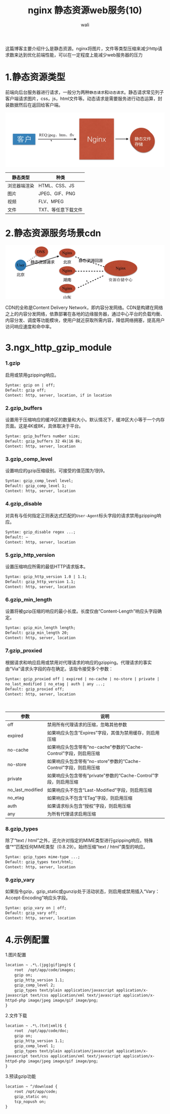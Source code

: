 ﻿---
layout: post
title: nginx 静态资源web服务(10)  #标题
tagline: 静态资源的语法配置
category: nginx      #分类
author: wali    #作者
tag: nginx     #标签
ghurl:        #github url
ghurl_zip:    #github zip下载
comments: true

post_nav: ["1.静态资源类型","2.静态资源服务场景cdn","3.ngx_http_gzip_module","4.示例配置"]
group_tag: nginx教程
---

这篇博客主要介绍什么是静态资源。nginx将图片，文件等类型压缩来减少http请求数来达到优化前端性能，可以在一定程度上能减少web服务器的压力

# 1.静态资源类型

前端向后台服务器进行请求，一般分为两种`静态请求`和`动态请求`。静态请求常见列子客户端请求图片，css，js，html文件等。动态请求是需要服务进行动态运算，封装数据然后在返回给客户端。

![ssl](https://raw.githubusercontent.com/walidream/waliblog/gh-pages/static/image/nginx/nginx_7.jpg?123456)

静态类型|种类
-|-
浏览器端渲染|HTML、CSS、JS|
图片|JPEG、GIF、PNG|
视频|FLV、MPEG|
文件|TXT、等任意下载文件|

# 2.静态资源服务场景cdn

![ssl](https://raw.githubusercontent.com/walidream/waliblog/gh-pages/static/image/nginx/nginx_8.jpg?32424)

CDN的全称是Content Delivery Network，即内容分发网络。CDN是构建在网络之上的内容分发网络，依靠部署在各地的边缘服务器，通过中心平台的负载均衡、内容分发、调度等功能模块，使用户就近获取所需内容，降低网络拥塞，提高用户访问响应速度和命中率。


# 3.ngx_http_gzip_module

### 1.gzip

启用或禁用gzipping响应。

```nginx
Syntax:	gzip on | off;
Default: gzip off;
Context: http, server, location, if in location
```

### 2.gzip_buffers

设置用于压缩响应的缓冲区的数量和大小。默认情况下，缓冲区大小等于一个内存页面。这是4K或8K，具体取决于平台。

```nginx
Syntax:	gzip_buffers number size;
Default: gzip_buffers 32 4k|16 8k;
Context: http, server, location
```

### 3.gzip_comp_level

设置响应的gzip压缩级别。可接受的值范围为1到9。

```nginx
Syntax:	gzip_comp_level level;
Default: gzip_comp_level 1;
Context: http, server, location
```

### 4.gzip_disable

对具有与任何指定正则表达式匹配的`User-Agent`标头字段的请求禁用gzipping响应。

```nginx
Syntax:	gzip_disable regex ...;
Default: —
Context: http, server, location
```

### 5.gzip_http_version

设置压缩响应所需的最低HTTP请求版本。

```nginx
Syntax:	gzip_http_version 1.0 | 1.1;
Default: gzip_http_version 1.1;
Context: http, server, location
```

### 6.gzip_min_length

设置将被gzip压缩的响应的最小长度。长度仅由“Content-Length”响应头字段确定。

```nginx
Syntax:	gzip_min_length length;
Default: gzip_min_length 20;
Context: http, server, location
```

### 7.gzip_proxied

根据请求和响应启用或禁用对代理请求的响应的gzipping。代理请求的事实由“Via”请求头字段的存在确定。该指令接受多个参数：

```nginx
Syntax:	gzip_proxied off | expired | no-cache | no-store | private | no_last_modified | no_etag | auth | any ...;
Default: gzip_proxied off;
Context: http, server, location
```

　　　

参数|说明|
-|-
off|禁用所有代理请求的压缩，忽略其他参数|
expired|如果响应头包含“Expires”字段，其值为禁用缓存，则启用压缩|
no-cache|如果响应头包含带有“no-cache”参数的“Cache-Control”字段，则启用压缩|
no-store|如果响应头包含带有“no-store”参数的“Cache-Control”字段，则启用压缩|
private|如果响应头包含带有“private”参数的“Cache-Control”字段，则启用压缩|
no_last_modified|如果响应头不包含“Last-Modified”字段，则启用压缩|
no_etag|如果响应头不包含“ETag”字段，则启用压缩|
auth|如果请求标头包含“授权”字段，则启用压缩|
any|为所有代理请求启用压缩|

### 8.gzip_types

除了“text / html”之外，还允许对指定的MIME类型进行gzipping响应。特殊值“*”匹配任何MIME类型（0.8.29）。始终压缩“text / html”类型的响应。

```nginx
Syntax:	gzip_types mime-type ...;
Default: gzip_types text/html;
Context: http, server, location
```

### 9.gzip_vary

如果指令gzip，gzip_static或gunzip处于活动状态，则启用或禁用插入“Vary：Accept-Encoding”响应头字段。

```nginx
Syntax:	gzip_vary on | off;
Default: gzip_vary off;
Context: http, server, location
```

# 4.示例配置

1.图片配置

```nginx
location ~ .*\.(jpg|gif|png)$ {
	root  /opt/app/code/images;
	gzip on;
	gzip_http_version 1.1;
	gzip_comp_level 2;
	gzip_types text/plain application/javascript application/x-javascript text/css application/xml text/javascript application/x-httpd-php image/jpeg image/gif image/png;
}
```

2.文件下载

```nginx
location ~ .*\.(txt|xml)$ {
	root  /opt/app/code/doc;
	gzip on;
	gzip_http_version 1.1;
	gzip_comp_level 1;
	gzip_types text/plain application/javascript application/x-javascript text/css application/xml text/javascript application/x-httpd-php image/jpeg image/gif image/png;
}
```

3.预读gzip功能
```nginx
location ~ ^/download {
	root /opt/app/code;
	gzip_static on;
	tcp_nopush on;	
}
```































































